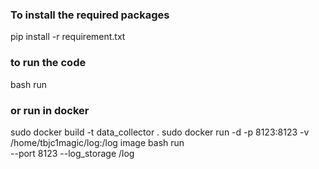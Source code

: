 ### To install the required packages ###
pip install -r requirement.txt

### to run the code ###
bash run

### or run in docker ###
sudo docker build -t data_collector .
sudo docker run -d -p 8123:8123 -v /home/tbjc1magic/log:/log image bash run \
  --port 8123 --log_storage /log
